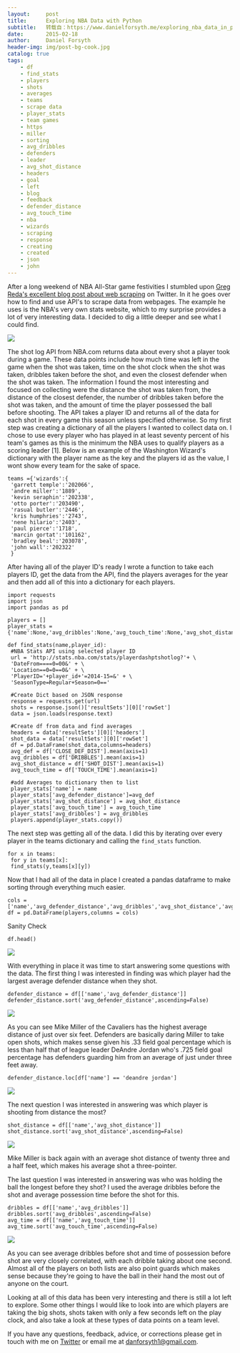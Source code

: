 ```yaml
---
layout:     post
title:      Exploring NBA Data with Python
subtitle:   转载自：https://www.danielforsyth.me/exploring_nba_data_in_python/
date:       2015-02-18
author:     Daniel Forsyth
header-img: img/post-bg-cook.jpg
catalog: true
tags:
    - df
    - find_stats
    - players
    - shots
    - averages
    - teams
    - scrape data
    - player_stats
    - team games
    - https
    - miller
    - sorting
    - avg_dribbles
    - defenders
    - leader
    - avg_shot_distance
    - headers
    - goal
    - left
    - blog
    - feedback
    - defender_distance
    - avg_touch_time
    - nba
    - wizards
    - scraping
    - response
    - creating
    - created
    - json
    - john
---
```


After a long weekend of NBA All-Star game festivities I stumbled upon [Greg Reda's excellent blog post about web scraping](http://www.gregreda.com/2015/02/15/web-scraping-finding-the-api) on Twitter. In it he goes over how to find and use API's to scrape data from webpages. The example he uses is the NBA's very own stats website, which to my surprise provides a lot of very interesting data. I decided to dig a little deeper and see what I could find.

![](https://31.media.tumblr.com/e78ff845b3838af04b145bbe105d6cb8/tumblr_njug3cyss71rqkpceo1_500.gif)


The shot log API from NBA.com returns data about every shot a player took during a game. These data points include how much time was left in the game when the shot was taken, time on the shot clock when the shot was taken, dribbles taken before the shot, and even the closest defender when the shot was taken. The information I found the most interesting and focused on collecting were the distance the shot was taken from, the distance of the closest defender, the number of dribbles taken before the shot was taken, and the amount of time the player possessed the ball before shooting. The API takes a player ID and returns all of the data for each shot in every game this season unless specified otherwise. So my first step was creating a dictionary of all the players I wanted to collect data on. I chose to use every player who has played in at least seventy percent of his team's games as this is the minimum the NBA uses to qualify players as a scoring leader [1]. Below is an example of the Washington Wizard's dictionary with the player name as the key and the players id as the value, I wont show every team for the sake of space. 

```
teams ={'wizards':{ 
 'garrett temple':'202066',
 'andre miller':'1889',
 'kevin seraphin':'202338',
 'otto porter':'203490',
 'rasual butler':'2446',
 'kris humphries':'2743',
 'nene hilario':'2403',
 'paul pierce':'1718',
 'marcin gortat':'101162',
 'bradley beal':'203078',
 'john wall':'202322'
 }

```

After having all of the player ID's ready I wrote a function to take each players ID, get the data from the API, find the players averages for the year and then add all of this into a dictionary for each players. 

```
import requests 
import json 
import pandas as pd

players = [] 
player_stats = {'name':None,'avg_dribbles':None,'avg_touch_time':None,'avg_shot_distance':None,'avg_defender_distance':None}

def find_stats(name,player_id): 
 #NBA Stats API using selected player ID
 url = 'http://stats.nba.com/stats/playerdashptshotlog?'+ \
 'DateFrom====0=00&' + \
 'Location==0=0==0&' + \
 'PlayerID='+player_id+'=2014-15=&' + \
 'SeasonType=Regular+Season=0=='

 #Create Dict based on JSON response
 response = requests.get(url)
 shots = response.json()['resultSets'][0]['rowSet']
 data = json.loads(response.text)

 #Create df from data and find averages 
 headers = data['resultSets'][0]['headers']
 shot_data = data['resultSets'][0]['rowSet']
 df = pd.DataFrame(shot_data,columns=headers) 
 avg_def = df['CLOSE_DEF_DIST'].mean(axis=1)
 avg_dribbles = df['DRIBBLES'].mean(axis=1)
 avg_shot_distance = df['SHOT_DIST'].mean(axis=1)
 avg_touch_time = df['TOUCH_TIME'].mean(axis=1)

 #add Averages to dictionary then to list
 player_stats['name'] = name
 player_stats['avg_defender_distance']=avg_def
 player_stats['avg_shot_distance'] = avg_shot_distance
 player_stats['avg_touch_time'] = avg_touch_time
 player_stats['avg_dribbles'] = avg_dribbles
 players.append(player_stats.copy())

```

The next step was getting all of the data. I did this by iterating over every player in the teams dictionary and calling the `find_stats` function.

```
for x in teams: 
 for y in teams[x]:
 find_stats(y,teams[x][y])

```

Now that I had all of the data in place I created a pandas dataframe to make sorting through everything much easier. 

```
cols = ['name','avg_defender_distance','avg_dribbles','avg_shot_distance','avg_touch_time'] 
df = pd.DataFrame(players,columns = cols) 

```

Sanity Check 

```
df.head() 

```

![](https://www.danielforsyth.me/content/images/2015/02/Screen-Shot-2015-02-17-at-10-41-06-PM.png)


With everything in place it was time to start answering some questions with the data. The first thing I was interested in finding was which player had the largest average defender distance when they shot. 

```
defender_distance = df[['name','avg_defender_distance']] 
defender_distance.sort('avg_defender_distance',ascending=False) 

```

![](https://www.danielforsyth.me/content/images/2015/02/Screen-Shot-2015-02-17-at-11-49-50-PM.png)


As you can see Mike Miller of the Cavaliers has the highest average distance of just over six feet. Defenders are basically daring Miller to take open shots, which makes sense given his .33 field goal percentage which is less than half that of league leader DeAndre Jordan who's .725 field goal percentage has defenders guarding him from an average of just under three feet away.

```
defender_distance.loc[df['name'] == 'deandre jordan'] 

```

![](https://www.danielforsyth.me/content/images/2015/02/Screen-Shot-2015-02-18-at-12-09-15-AM.png)


The next question I was interested in answering was which player is shooting from distance the most?

```
shot_distance = df[['name','avg_shot_distance']] 
shot_distance.sort('avg_shot_distance',ascending=False) 

```

![](https://www.danielforsyth.me/content/images/2015/02/Screen-Shot-2015-02-18-at-12-43-17-AM.png)


Mike Miller is back again with an average shot distance of twenty three and a half feet, which makes his average shot a three-pointer.

The last question I was interested in answering was who was holding the ball the longest before they shot? I used the average dribbles before the shot and average possession time before the shot for this. 

```
dribbles = df[['name','avg_dribbles']] 
dribbles.sort('avg_dribbles',ascending=False) 
avg_time = df[['name','avg_touch_time']] 
avg_time.sort('avg_touch_time',ascending=False) 

```

![](https://www.danielforsyth.me/content/images/2015/02/Untitled-3.jpg)


As you can see average dribbles before shot and time of possession before shot are very closely correlated, with each dribble taking about one second. Almost all of the players on both lists are also point guards which makes sense because they're going to have the ball in their hand the most out of anyone on the court. 

Looking at all of this data has been very interesting and there is still a lot left to explore. Some other things I would like to look into are which players are taking the big shots, shots taken with only a few seconds left on the play clock, and also take a look at these types of data points on a team level.

If you have any questions, feedback, advice, or corrections please get in touch with me on [Twitter](https://twitter.com/Daniel_Forsyth1) or email me at danforsyth1@gmail.com.
